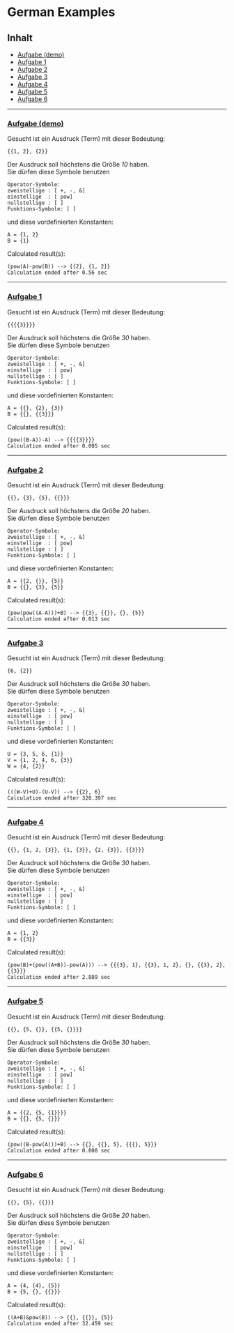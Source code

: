 # German Examples

## Inhalt

- [Aufgabe (demo)](#aufgabe-demoexamplesaufgabe0py)
- [Aufgabe 1](#aufgabe-1examplesaufgabe1py)
- [Aufgabe 2](#aufgabe-2examplesaufgabe2py)
- [Aufgabe 3](#aufgabe-3examplesaufgabe3py)
- [Aufgabe 4](#aufgabe-4examplesaufgabe4py)
- [Aufgabe 5](#aufgabe-5examplesaufgabe5py)
- [Aufgabe 6](#aufgabe-6examplesaufgabe6py)

---

### [Aufgabe (demo)](/examples/aufgabe0.py)

Gesucht ist ein Ausdruck (Term) mit dieser Bedeutung:

    {{1, 2}, {2}}

Der Ausdruck soll höchstens die Größe _10_ haben.\
Sie dürfen diese Symbole benutzen

    Operator-Symbole:
    zweistellige : [ +, -, &]
    einstellige  : [ pow]
    nullstellige : [ ]
    Funktions-Symbole: [ ]

und diese vordefinierten Konstanten:

    A = {1, 2}
    B = {1}

Calculated result(s):

    (pow(A)-pow(B)) --> {{2}, {1, 2}}
    Calculation ended after 0.56 sec

* * *

### [Aufgabe 1](/examples/aufgabe1.py)
Gesucht ist ein Ausdruck (Term) mit dieser Bedeutung:

    {{{{3}}}}

Der Ausdruck soll höchstens die Größe _30_ haben.\
Sie dürfen diese Symbole benutzen

    Operator-Symbole:
    zweistellige : [ +, -, &]
    einstellige  : [ pow]
    nullstellige : [ ]
    Funktions-Symbole: [ ]

und diese vordefinierten Konstanten:

    A = {{}, {2}, {3}}
    B = {{}, {{3}}}

Calculated result(s):

    (pow((B-A))-A) --> {{{{3}}}}
    Calculation ended after 0.005 sec

* * *

### [Aufgabe 2](/examples/aufgabe2.py)
Gesucht ist ein Ausdruck (Term) mit dieser Bedeutung:

    {{}, {3}, {5}, {{}}}

Der Ausdruck soll höchstens die Größe _20_ haben.\
Sie dürfen diese Symbole benutzen

    Operator-Symbole:
    zweistellige : [ +, -, &]
    einstellige  : [ pow]
    nullstellige : [ ]
    Funktions-Symbole: [ ]

und diese vordefinierten Konstanten:

    A = {{2, {}}, {5}}
    B = {{}, {3}, {5}}

Calculated result(s):

    (pow(pow((A-A)))+B) --> {{3}, {{}}, {}, {5}}
    Calculation ended after 0.013 sec

* * *

### [Aufgabe 3](/examples/aufgabe3.py)
Gesucht ist ein Ausdruck (Term) mit dieser Bedeutung:

    {6, {2}}

Der Ausdruck soll höchstens die Größe _30_ haben.\
Sie dürfen diese Symbole benutzen

    Operator-Symbole:
    zweistellige : [ +, -, &]
    einstellige  : [ pow]
    nullstellige : [ ]
    Funktions-Symbole: [ ]

und diese vordefinierten Konstanten:

    U = {3, 5, 6, {1}}
    V = {1, 2, 4, 6, {3}}
    W = {4, {2}}

Calculated result(s):

    (((W-V)+U)-(U-V)) --> {{2}, 6}
    Calculation ended after 320.397 sec

* * *

### [Aufgabe 4](/examples/aufgabe4.py)
Gesucht ist ein Ausdruck (Term) mit dieser Bedeutung:

    {{}, {1, 2, {3}}, {1, {3}}, {2, {3}}, {{3}}}

Der Ausdruck soll höchstens die Größe _30_ haben.\
Sie dürfen diese Symbole benutzen

    Operator-Symbole:
    zweistellige : [ +, -, &]
    einstellige  : [ pow]
    nullstellige : [ ]
    Funktions-Symbole: [ ]

und diese vordefinierten Konstanten:

    A = {1, 2}
    B = {{3}}

Calculated result(s):

    (pow(B)+(pow((A+B))-pow(A))) --> {{{3}, 1}, {{3}, 1, 2}, {}, {{3}, 2}, {{3}}}
    Calculation ended after 2.889 sec

* * *

### [Aufgabe 5](/examples/aufgabe5.py)

Gesucht ist ein Ausdruck (Term) mit dieser Bedeutung:

    {{}, {5, {}}, {{5, {}}}}

Der Ausdruck soll höchstens die Größe _30_ haben.\
Sie dürfen diese Symbole benutzen

    Operator-Symbole:
    zweistellige : [ +, -, &]
    einstellige  : [ pow]
    nullstellige : [ ]
    Funktions-Symbole: [ ]

und diese vordefinierten Konstanten:

    A = {{2, {5, {1}}}}
    B = {{}, {5, {}}}

Calculated result(s):

    (pow((B-pow(A)))+B) --> {{}, {{}, 5}, {{{}, 5}}}
    Calculation ended after 0.008 sec

* * *

### [Aufgabe 6](/examples/aufgabe6.py)

Gesucht ist ein Ausdruck (Term) mit dieser Bedeutung:

    {{}, {5}, {{}}}

Der Ausdruck soll höchstens die Größe _20_ haben.\
Sie dürfen diese Symbole benutzen

    Operator-Symbole:
    zweistellige : [ +, -, &]
    einstellige  : [ pow]
    nullstellige : [ ]
    Funktions-Symbole: [ ]

und diese vordefinierten Konstanten:

    A = {4, {4}, {5}}
    B = {5, {}, {{}}}

Calculated result(s):

    ((A+B)&pow(B)) --> {{}, {{}}, {5}}
    Calculation ended after 32.459 sec
